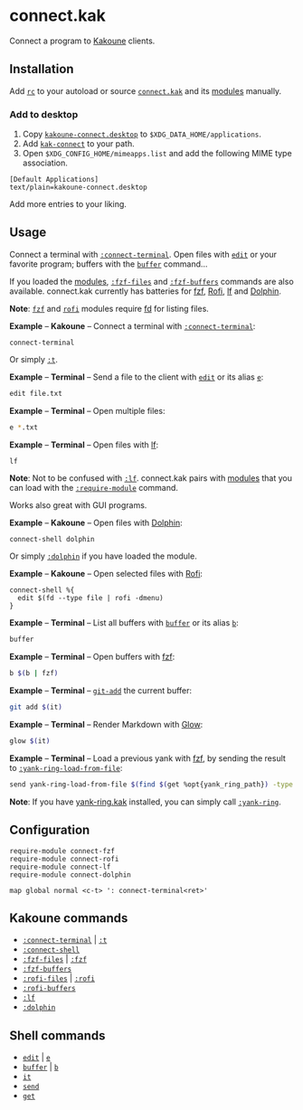 # connect.kak

Connect a program to [Kakoune] clients.

## Installation

Add [`rc`] to your autoload or source [`connect.kak`] and its [modules] manually.

### Add to desktop

1. Copy [`kakoune-connect.desktop`] to `$XDG_DATA_HOME/applications`.
2. Add [`kak-connect`] to your path.
3. Open `$XDG_CONFIG_HOME/mimeapps.list` and add the following MIME type association.

```
[Default Applications]
text/plain=kakoune-connect.desktop
```

Add more entries to your liking.

[`kakoune-connect.desktop`]: share/applications/kakoune-connect.desktop
[`kak-connect`]: bin/kak-connect

## Usage

Connect a terminal with [`:connect-terminal`].  Open files with [`edit`] or your
favorite program; buffers with the [`buffer`] command…

If you loaded the [modules], [`:fzf-files`] and [`:fzf-buffers`] commands are
also available.  connect.kak currently has batteries for [fzf], [Rofi], [lf]
and [Dolphin].

**Note**: [`fzf`] and [`rofi`] modules require [fd] for listing files.

**Example** – **Kakoune** – Connect a terminal with [`:connect-terminal`]:

``` kak
connect-terminal
```

Or simply [`:t`].

**Example** – **Terminal** – Send a file to the client with [`edit`] or its alias [`e`]:

``` sh
edit file.txt
```

**Example** – **Terminal** – Open multiple files:

``` sh
e *.txt
```

**Example** – **Terminal** – Open files with [lf]:

``` sh
lf
```

**Note**: Not to be confused with [`:lf`].  connect.kak pairs with [modules]
that you can load with the [`:require-module`] command.

Works also great with GUI programs.

**Example** – **Kakoune** – Open files with [Dolphin]:

``` kak
connect-shell dolphin
```

Or simply [`:dolphin`] if you have loaded the module.

**Example** – **Kakoune** – Open selected files with [Rofi]:

``` kak
connect-shell %{
  edit $(fd --type file | rofi -dmenu)
}
```

**Example** – **Terminal** – List all buffers with [`buffer`] or its alias [`b`]:

``` sh
buffer
```

**Example** – **Terminal** – Open buffers with [fzf]:

``` sh
b $(b | fzf)
```

**Example** – **Terminal** – [`git-add`] the current buffer:

``` sh
git add $(it)
```

**Example** – **Terminal** – Render Markdown with [Glow]:

``` sh
glow $(it)
```

**Example** – **Terminal** – Load a previous yank with [fzf], by sending the result to [`:yank-ring-load-from-file`]:

``` sh
send yank-ring-load-from-file $(find $(get %opt{yank_ring_path}) -type f | sort -n -r | fzf --preview 'cat {}')
```

**Note**: If you have [yank-ring.kak] installed, you can simply call [`:yank-ring`].

## Configuration

``` kak
require-module connect-fzf
require-module connect-rofi
require-module connect-lf
require-module connect-dolphin

map global normal <c-t> ': connect-terminal<ret>'
```

## Kakoune commands

- [`:connect-terminal`] | [`:t`]
- [`:connect-shell`]
- [`:fzf-files`] | [`:fzf`]
- [`:fzf-buffers`]
- [`:rofi-files`] | [`:rofi`]
- [`:rofi-buffers`]
- [`:lf`]
- [`:dolphin`]

[`rc`]: rc
[modules]: rc/modules

[`connect.kak`]: rc/connect.kak
[`:connect-terminal`]: rc/connect.kak
[`:t`]: rc/connect.kak
[`:connect-shell`]: rc/connect.kak

[`fzf`]: rc/modules/fzf.kak
[`:fzf-files`]: rc/modules/fzf.kak
[`:fzf`]: rc/modules/fzf.kak
[`:fzf-buffers`]: rc/modules/fzf.kak

[`rofi`]: rc/modules/rofi.kak
[`:rofi-files`]: rc/modules/rofi.kak
[`:rofi`]: rc/modules/rofi.kak
[`:rofi-buffers`]: rc/modules/rofi.kak

[`lf`]: rc/modules/lf.kak
[`:lf`]: rc/modules/lf.kak

[`dolphin`]: rc/modules/dolphin.kak
[`:dolphin`]: rc/modules/dolphin.kak

## Shell commands

- [`edit`] | [`e`]
- [`buffer`] | [`b`]
- [`it`]
- [`send`]
- [`get`]

[`edit`]: rc/paths/commands/edit
[`e`]: rc/paths/aliases/e
[`buffer`]: rc/paths/commands/buffer
[`b`]: rc/paths/aliases/b
[`it`]: rc/paths/commands/it
[`send`]: rc/paths/commands/send
[`get`]: rc/paths/commands/get

[Kakoune]: https://kakoune.org
[fzf]: https://github.com/junegunn/fzf
[Rofi]: https://github.com/davatorium/rofi
[lf]: https://github.com/gokcehan/lf
[Dolphin]: https://dolphin.kde.org
[fd]: https://github.com/sharkdp/fd
[jq]: https://stedolan.github.io/jq/
[yank-ring.kak]: https://github.com/alexherbo2/yank-ring.kak
[`:yank-ring`]: https://github.com/alexherbo2/yank-ring.kak
[`:yank-ring-load-from-file`]: https://github.com/alexherbo2/yank-ring.kak
[`git-add`]: https://git-scm.com/docs/git-add
[Glow]: https://github.com/charmbracelet/glow
[`:require-module`]: https://github.com/mawww/kakoune/blob/master/doc/pages/commands.asciidoc#module-commands
